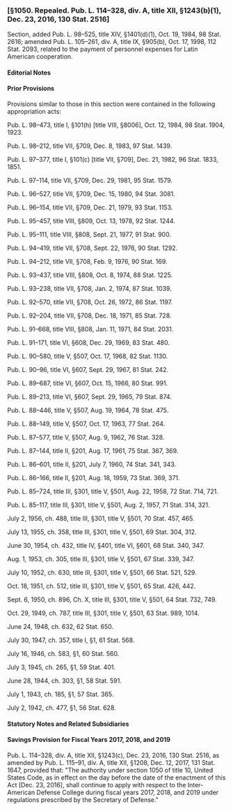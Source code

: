 ### [§1050. Repealed. Pub. L. 114–328, div. A, title XII, §1243(b)(1), Dec. 23, 2016, 130 Stat. 2516] ###

Section, added Pub. L. 98–525, title XIV, §1401(d)(1), Oct. 19, 1984, 98 Stat. 2616; amended Pub. L. 105–261, div. A, title IX, §905(b), Oct. 17, 1998, 112 Stat. 2093, related to the payment of personnel expenses for Latin American cooperation.

#### **Editorial Notes** ####

#### Prior Provisions ####

Provisions similar to those in this section were contained in the following appropriation acts:

Pub. L. 98–473, title I, §101(h) [title VIII, §8006], Oct. 12, 1984, 98 Stat. 1904, 1923.

Pub. L. 98–212, title VII, §709, Dec. 8, 1983, 97 Stat. 1439.

Pub. L. 97–377, title I, §101(c) [title VII, §709], Dec. 21, 1982, 96 Stat. 1833, 1851.

Pub. L. 97–114, title VII, §709, Dec. 29, 1981, 95 Stat. 1579.

Pub. L. 96–527, title VII, §709, Dec. 15, 1980, 94 Stat. 3081.

Pub. L. 96–154, title VII, §709, Dec. 21, 1979, 93 Stat. 1153.

Pub. L. 95–457, title VIII, §809, Oct. 13, 1978, 92 Stat. 1244.

Pub. L. 95–111, title VIII, §808, Sept. 21, 1977, 91 Stat. 900.

Pub. L. 94–419, title VII, §708, Sept. 22, 1976, 90 Stat. 1292.

Pub. L. 94–212, title VII, §708, Feb. 9, 1976, 90 Stat. 169.

Pub. L. 93–437, title VIII, §808, Oct. 8, 1974, 88 Stat. 1225.

Pub. L. 93–238, title VII, §708, Jan. 2, 1974, 87 Stat. 1039.

Pub. L. 92–570, title VII, §708, Oct. 26, 1972, 86 Stat. 1197.

Pub. L. 92–204, title VII, §708, Dec. 18, 1971, 85 Stat. 728.

Pub. L. 91–668, title VIII, §808, Jan. 11, 1971, 84 Stat. 2031.

Pub. L. 91–171, title VI, §608, Dec. 29, 1969, 83 Stat. 480.

Pub. L. 90–580, title V, §507, Oct. 17, 1968, 82 Stat. 1130.

Pub. L. 90–96, title VI, §607, Sept. 29, 1967, 81 Stat. 242.

Pub. L. 89–687, title VI, §607, Oct. 15, 1966, 80 Stat. 991.

Pub. L. 89–213, title VI, §607, Sept. 29, 1965, 79 Stat. 874.

Pub. L. 88–446, title V, §507, Aug. 19, 1964, 78 Stat. 475.

Pub. L. 88–149, title V, §507, Oct. 17, 1963, 77 Stat. 264.

Pub. L. 87–577, title V, §507, Aug. 9, 1962, 76 Stat. 328.

Pub. L. 87–144, title II, §201, Aug. 17, 1961, 75 Stat. 367, 369.

Pub. L. 86–601, title II, §201, July 7, 1960, 74 Stat. 341, 343.

Pub. L. 86–166, title II, §201, Aug. 18, 1959, 73 Stat. 369, 371.

Pub. L. 85–724, title III, §301, title V, §501, Aug. 22, 1958, 72 Stat. 714, 721.

Pub. L. 85–117, title III, §301, title V, §501, Aug. 2, 1957, 71 Stat. 314, 321.

July 2, 1956, ch. 488, title III, §301, title V, §501, 70 Stat. 457, 465.

July 13, 1955, ch. 358, title III, §301, title V, §501, 69 Stat. 304, 312.

June 30, 1954, ch. 432, title IV, §401, title VI, §601, 68 Stat. 340, 347.

Aug. 1, 1953, ch. 305, title III, §301, title V, §501, 67 Stat. 339, 347.

July 10, 1952, ch. 630, title III, §301, title V, §501, 66 Stat. 521, 529.

Oct. 18, 1951, ch. 512, title III, §301, title V, §501, 65 Stat. 426, 442.

Sept. 6, 1950, ch. 896, Ch. X, title III, §301, title V, §501, 64 Stat. 732, 749.

Oct. 29, 1949, ch. 787, title III, §301, title V, §501, 63 Stat. 989, 1014.

June 24, 1948, ch. 632, 62 Stat. 650.

July 30, 1947, ch. 357, title I, §1, 61 Stat. 568.

July 16, 1946, ch. 583, §1, 60 Stat. 560.

July 3, 1945, ch. 265, §1, 59 Stat. 401.

June 28, 1944, ch. 303, §1, 58 Stat. 591.

July 1, 1943, ch. 185, §1, 57 Stat. 365.

July 2, 1942, ch. 477, §1, 56 Stat. 628.

#### **Statutory Notes and Related Subsidiaries** ####

#### Savings Provision for Fiscal Years 2017, 2018, and 2019 ####

Pub. L. 114–328, div. A, title XII, §1243(c), Dec. 23, 2016, 130 Stat. 2516, as amended by Pub. L. 115–91, div. A, title XII, §1208, Dec. 12, 2017, 131 Stat. 1647, provided that: "The authority under section 1050 of title 10, United States Code, as in effect on the day before the date of the enactment of this Act [Dec. 23, 2016], shall continue to apply with respect to the Inter-American Defense College during fiscal years 2017, 2018, and 2019 under regulations prescribed by the Secretary of Defense."